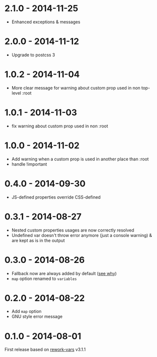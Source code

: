 # 2.1.0 - 2014-11-25

- Enhanced exceptions & messages

# 2.0.0 - 2014-11-12

- Upgrade to postcss 3

# 1.0.2 - 2014-11-04

- More clear message for warning about custom prop used in non top-level :root

# 1.0.1 - 2014-11-03

- fix warning about custom prop used in non :root

# 1.0.0 - 2014-11-02

- Add warning when a custom prop is used in another place than :root
- handle !important

# 0.4.0 - 2014-09-30

- JS-defined properties override CSS-defined

# 0.3.1 - 2014-08-27

- Nested custom properties usages are now correctly resolved
- Undefined var doesn't throw error anymore (just a console warning) & are kept as is in the output

# 0.3.0 - 2014-08-26

- Fallback now are always added by default ([see why](http://www.w3.org/TR/css-variables/#invalid-variables))
- `map` option renamed to `variables`

# 0.2.0 - 2014-08-22

- Add `map` option
- GNU style error message

# 0.1.0 - 2014-08-01

First release based on [rework-vars](https://github.com/reworkcss/rework-vars) v3.1.1
